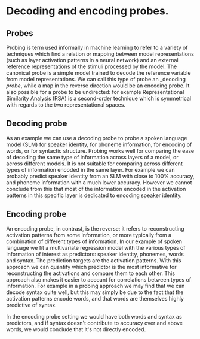 # Decoding and encoding probes.

## Probes

Probing is term used informally in machine learning to refer to a variety of techniques which find a relation or mapping between model representations (such as layer activation patterns in a neural network) and an external reference representations of the stimuli processed by the model. The canonical probe is a simple model trained to decode the reference variable from model representations. We can call this type of probe an _decoding _probe_, while a map in the reverse direction would be an encoding probe. It also possible for a probe to be undirected: for example Representational Similarity Analysis (RSA) is a second-order technique which is symmetrical with regards to the two representational spaces.

## Decoding probe
As an example we can use a decoding probe to probe a spoken language model (SLM) for speaker identity, for phoneme information, for encoding of words, or for syntactic structure. Probing works well for comparing the ease of decoding the same type of information across layers of a model, or across different models. It is not suitable for comparing across different types of information encoded in the same layer. For example we can probably predict speaker identity from an SLM with close to 100% accuracy, and phoneme information with a much lower accuracy. However we cannot conclude from this that most of the information encoded in the activation patterns in this specific layer is dedicated to encoding speaker identity.

## Encoding probe 

An encoding probe, in contrast, is the reverse: it refers to reconstructing activation patterns from some information, or more typically from a combination of different types of information. In our example of spoken language we fit a multivariate regression model with the various types of information of interest as predictors: speaker identity, phonemes, words and syntax. The prediction targets are the activation patterns. With this approach we can quantify which predictor is the most informative for reconstructing the activations and compare them to each other. This approach also makes it easier to account for correlations between types of information. For example in a probing approach we may find that we can decode syntax quite well, but this may simply be due to the fact that the activation patterns encode words, and that words are themselves highly predictive of syntax.

In the encoding probe setting we would have both words and syntax as predictors, and if syntax doesn't contribute to accuracy over and above words, we would conclude that it's not directly encoded.
